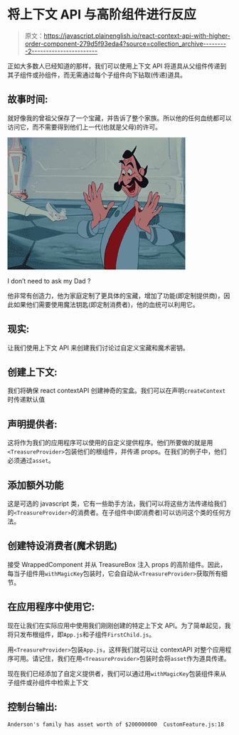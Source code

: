 # 将上下文 API 与高阶组件进行反应

> 原文：<https://javascript.plainenglish.io/react-context-api-with-higher-order-component-279d5f93eda4?source=collection_archive---------2----------------------->

正如大多数人已经知道的那样，我们可以使用上下文 API 将道具从父组件传递到其子组件或孙组件，而无需通过每个子组件向下钻取(传递)道具。

## 故事时间:

就好像我的曾祖父保存了一个宝藏，并告诉了整个家族。所以他的任何血统都可以访问它，而不需要得到他们上一代(也就是父母)的许可。

![](img/aa21d8959c1d638fafef6fc5612cbc3b.png)

I don’t need to ask my Dad ?

他非常有创造力，他为家庭定制了更具体的宝藏，增加了功能(即定制提供商)，因此如果他们需要使用魔法钥匙(即定制消费者)，他的血统可以利用它。

## 现实:

让我们使用上下文 API 来创建我们讨论过自定义宝藏和魔术密钥。

## 创建上下文:

我们将确保 react contextAPI 创建神奇的宝盒。我们可以在声明`createContext`时传递默认值

## 声明提供者:

这将作为我们的应用程序可以使用的自定义提供程序。他们所要做的就是用`<TreasureProvider>`包装他们的根组件，并传递 props。在我们的例子中，他们必须通过`asset`。

## 添加额外功能

这是可选的 javascript 类，它有一些助手方法，我们可以将这些方法传递给我们的`<TreasureProvider>`的消费者。在子组件中(即消费者)可以访问这个类的任何方法。

## 创建特设消费者(魔术钥匙)

接受 WrappedComponent 并从 TreasureBox 注入 props 的高阶组件。因此，每当子组件用`withMagicKey`包装时，它会自动从`<TreasureProvider>`获取所有细节。

## 在应用程序中使用它:

现在让我们在实际应用中使用我们刚刚创建的特定上下文 API。为了简单起见，我将只发布根组件，即`App.js`和子组件`FirstChild.js`。

用`<TreasureProvider>`包装`App.js`，这样我们就可以让 contextAPI 对整个应用程序可用。请记住，我们在用`<TreasureProvider>`包装时会将`asset`作为道具传递。

现在我们已经添加了自定义提供者，我们可以通过用`withMagicKey`包装组件来从子组件或孙组件中检索上下文

## 控制台输出:

```
Anderson's family has asset worth of $200000000  CustomFeature.js:18
```